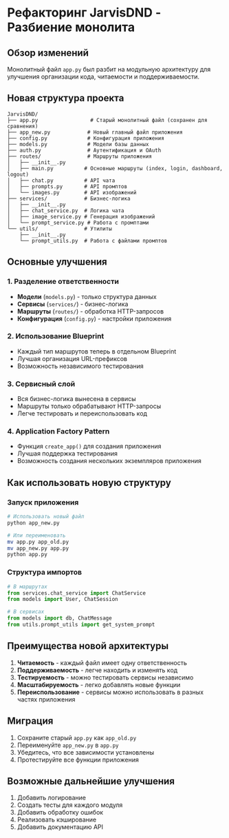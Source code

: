 # Рефакторинг JarvisDND - Разбиение монолита

## Обзор изменений

Монолитный файл `app.py` был разбит на модульную архитектуру для улучшения организации кода, читаемости и поддерживаемости.

## Новая структура проекта

```
JarvisDND/
├── app.py                 # Старый монолитный файл (сохранен для сравнения)
├── app_new.py            # Новый главный файл приложения
├── config.py             # Конфигурация приложения
├── models.py             # Модели базы данных
├── auth.py               # Аутентификация и OAuth
├── routes/               # Маршруты приложения
│   ├── __init__.py
│   ├── main.py          # Основные маршруты (index, login, dashboard, logout)
│   ├── chat.py          # API чата
│   ├── prompts.py       # API промптов
│   └── images.py        # API изображений
├── services/            # Бизнес-логика
│   ├── __init__.py
│   ├── chat_service.py  # Логика чата
│   ├── image_service.py # Генерация изображений
│   └── prompt_service.py # Работа с промптами
└── utils/               # Утилиты
    ├── __init__.py
    └── prompt_utils.py  # Работа с файлами промптов
```

## Основные улучшения

### 1. Разделение ответственности
- **Модели** (`models.py`) - только структура данных
- **Сервисы** (`services/`) - бизнес-логика
- **Маршруты** (`routes/`) - обработка HTTP-запросов
- **Конфигурация** (`config.py`) - настройки приложения

### 2. Использование Blueprint
- Каждый тип маршрутов теперь в отдельном Blueprint
- Лучшая организация URL-префиксов
- Возможность независимого тестирования

### 3. Сервисный слой
- Вся бизнес-логика вынесена в сервисы
- Маршруты только обрабатывают HTTP-запросы
- Легче тестировать и переиспользовать код

### 4. Application Factory Pattern
- Функция `create_app()` для создания приложения
- Лучшая поддержка тестирования
- Возможность создания нескольких экземпляров приложения

## Как использовать новую структуру

### Запуск приложения
```bash
# Использовать новый файл
python app_new.py

# Или переименовать
mv app.py app_old.py
mv app_new.py app.py
python app.py
```

### Структура импортов
```python
# В маршрутах
from services.chat_service import ChatService
from models import User, ChatSession

# В сервисах
from models import db, ChatMessage
from utils.prompt_utils import get_system_prompt
```

## Преимущества новой архитектуры

1. **Читаемость** - каждый файл имеет одну ответственность
2. **Поддерживаемость** - легче находить и изменять код
3. **Тестируемость** - можно тестировать сервисы независимо
4. **Масштабируемость** - легко добавлять новые функции
5. **Переиспользование** - сервисы можно использовать в разных частях приложения

## Миграция

1. Сохраните старый `app.py` как `app_old.py`
2. Переименуйте `app_new.py` в `app.py`
3. Убедитесь, что все зависимости установлены
4. Протестируйте все функции приложения

## Возможные дальнейшие улучшения

1. Добавить логирование
2. Создать тесты для каждого модуля
3. Добавить обработку ошибок
4. Реализовать кэширование
5. Добавить документацию API 